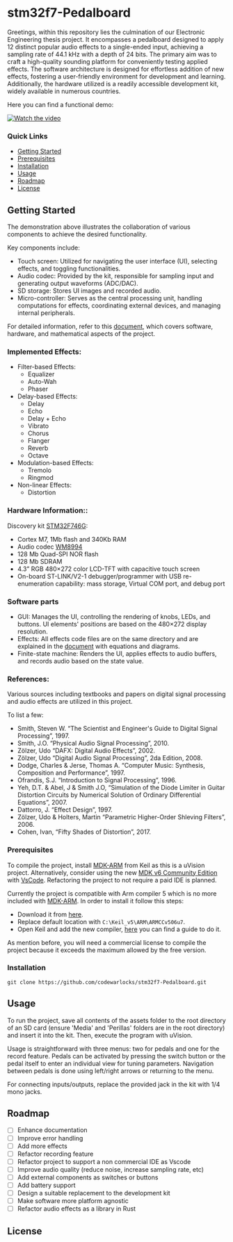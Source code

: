 # stm32f7-Pedalboard

Greetings, within this repository lies the culmination of our Electronic Engineering thesis project. It encompasses a pedalboard designed to apply 12 distinct popular audio effects to a single-ended input, achieving a sampling rate of 44.1 kHz with a depth of 24 bits. The primary aim was to craft a high-quality sounding platform for conveniently testing applied effects. The software architecture is designed for effortless addition of new effects, fostering a user-friendly environment for development and learning. Additionally, the hardware utilized is a readily accessible development kit, widely available in numerous countries.

Here you can find a functional demo:

[![Watch the video](https://img.youtube.com/vi/V-5spfllwe8/maxresdefault.jpg)](https://youtu.be/V-5spfllwe8)


### Quick Links

- [Getting Started](#getting-started)
- [Prerequisites](#prerequisites)
- [Installation](#installation)
- [Usage](#usage)
- [Roadmap](#roadmap)
- [License](#license)

## Getting Started

The demonstration above illustrates the collaboration of various components to achieve the desired functionality.

Key components include:

- Touch screen: Utilized for navigating the user interface (UI), selecting effects, and toggling functionalities.
- Audio codec: Provided by the kit, responsible for sampling input and generating output waveforms (ADC/DAC).
- SD storage: Stores UI images and recorded audio.
- Micro-controller: Serves as the central processing unit, handling computations for effects, coordinating external devices, and managing internal peripherals. 

For detailed information, refer to this [document](https://drive.google.com/file/d/16MncO3Z1pbzFfrqieCRYZ0KL5QBh5DHn/view?usp=sharing), which covers software, hardware, and mathematical aspects of the project.

### Implemented Effects:

- Filter-based Effects:
    - Equalizer
    - Auto-Wah
    - Phaser
- Delay-based Effects:
    - Delay
    - Echo
    - Delay + Echo
    - Vibrato
    - Chorus
    - Flanger
    - Reverb
    - Octave
- Modulation-based Effects:
    - Tremolo
    - Ringmod
- Non-linear Effects:
    - Distortion

### Hardware Information::

Discovery kit [STM32F746G](https://www.st.com/en/evaluation-tools/32f746gdiscovery.html):
- Cortex M7, 1Mb flash and 340Kb RAM
- Audio codec [WM8994](https://www.cirrus.com/products/wm8994/)
- 128 Mb Quad-SPI NOR flash
- 128 Mb SDRAM
- 4.3” RGB 480×272 color LCD-TFT with capacitive touch screen
- On-board ST-LINK/V2-1 debugger/programmer with USB re-enumeration capability: mass storage, Virtual COM port, and debug port

### Software parts

- GUI: Manages the UI, controlling the rendering of knobs, LEDs, and buttons. UI elements' positions are based on the 480×272 display resolution.
- Effects: All effects code files are on the same directory and are explained in the [document](https://drive.google.com/file/d/16MncO3Z1pbzFfrqieCRYZ0KL5QBh5DHn/view?usp=sharing) with equations and diagrams.
- Finite-state machine: Renders the UI, applies effects to audio buffers, and records audio based on the state value. 

### References:

Various sources including textbooks and papers on digital signal processing and audio effects are utilized in this project.

To list a few:

- Smith, Steven W. “The Scientist and Engineer's Guide to Digital Signal Processing”, 1997.
- Smith, J.O. “Physical Audio Signal Processing”, 2010.
- Zölzer, Udo “DAFX: Digital Audio Effects”, 2002.
- Zölzer, Udo “Digital Audio Signal Processing”, 2da Edition, 2008.
- Dodge, Charles & Jerse, Thomas A. “Computer Music: Synthesis, Composition and
Performance”, 1997.
- Ofrandis, S.J. “Introduction to Signal Processing”, 1996.
- Yeh, D.T. & Abel, J & Smith J.O, “Simulation of the Diode Limiter in Guitar Distortion
Circuits by Numerical Solution of Ordinary Differential Equations”, 2007.
- Dattorro, J. “Effect Design”, 1997.
- Zölzer, Udo & Holters, Martin “Parametric Higher-Order Shleving Filters”, 2006.
- Cohen, Ivan, “Fifty Shades of Distortion”, 2017.

### Prerequisites

To compile the project, install [MDK-ARM](https://www.keil.com/demo/eval/arm.htm) from Keil as this is a uVision project. Alternatively, consider using the new [MDK v6 Community Edition](https://www.keil.arm.com/community/) with [VsCode](https://code.visualstudio.com/download). Refactoring the project to not require a paid IDE is planned.

Currently the project is compatible with Arm compiler 5 which is no more included with [MDK-ARM](https://www.keil.com/demo/eval/arm.htm). In order to install it follow this steps:

- Download it from [here](https://developer.arm.com/downloads/view/ACOMP5?).
- Replace default location with `C:\Keil_v5\ARM\ARMCCv506u7`.
- Open Keil and add the new compiler, [here](https://developer.arm.com/documentation/101407/0539/Creating-Applications/Tips-and-Tricks/Manage-Arm-Compiler-Versions) you can find a guide to do it.

As mention before, you will need a commercial license to compile the project because it exceeds the maximum allowed by the free version.

### Installation

`git clone https://github.com/codewarlocks/stm32f7-Pedalboard.git`

## Usage

To run the project, save all contents of the assets folder to the root directory of an SD card (ensure 'Media' and 'Perillas' folders are in the root directory) and insert it into the kit. Then, execute the program with uVision.

Usage is straightforward with three menus: two for pedals and one for the record feature. Pedals can be activated by pressing the switch button or the pedal itself to enter an individual view for tuning parameters. Navigation between pedals is done using left/right arrows or returning to the menu.

For connecting inputs/outputs, replace the provided jack in the kit with 1/4 mono jacks.

## Roadmap

- [ ] Enhance documentation
- [ ] Improve error handling
- [ ] Add more effects
- [ ] Refactor recording feature
- [ ] Refactor project to support a non commercial IDE as Vscode
- [ ] Improve audio quality (reduce noise, increase sampling rate, etc)
- [ ] Add external components as switches or buttons
- [ ] Add battery support
- [ ] Design a suitable replacement to the development kit
- [ ] Make software more platform agnostic
- [ ] Refactor audio effects as a library in Rust

## License
